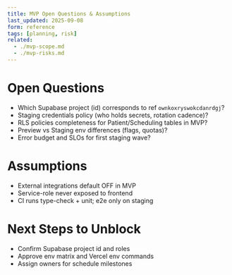 ```yaml
---
title: MVP Open Questions & Assumptions
last_updated: 2025-09-08
form: reference
tags: [planning, risk]
related:
  - ./mvp-scope.md
  - ./mvp-risks.md
---
```


# Open Questions

- Which Supabase project (id) corresponds to ref `ownkoxryswokcdanrdgj`?
- Staging credentials policy (who holds secrets, rotation cadence)?
- RLS policies completeness for Patient/Scheduling tables in MVP?
- Preview vs Staging env differences (flags, quotas)?
- Error budget and SLOs for first staging wave?

# Assumptions

- External integrations default OFF in MVP
- Service-role never exposed to frontend
- CI runs type-check + unit; e2e only on staging

# Next Steps to Unblock

- Confirm Supabase project id and roles
- Approve env matrix and Vercel env commands
- Assign owners for schedule milestones
